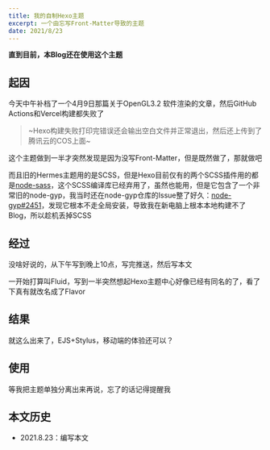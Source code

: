 ```yaml
---
title: 我的自制Hexo主题
excerpt: 一个由忘写Front-Matter导致的主题
date: 2021/8/23
---
```


**直到目前，本Blog还在使用这个主题**

## 起因

今天中午补档了一个4月9日那篇关于OpenGL3.2 软件渲染的文章，然后GitHub Actions和Vercel构建都失败了

> ~Hexo构建失败打印完错误还会输出空白文件并正常退出，然后还上传到了腾讯云的COS上面~

这个主题做到一半才突然发现是因为没写Front-Matter，但是既然做了，那就做吧

而且旧的Hermes主题用的是SCSS，但是Hexo目前仅有的两个SCSS插件用的都是[node-sass](https://github.com/sass/node-sass)，这个SCSS编译库已经弃用了，虽然也能用，但是它包含了一个非常旧的node-gyp，我当时还在node-gyp仓库的Issue整了好久：[node-gyp#2451](https://github.com/nodejs/node-gyp/issues/2451)，发现它根本不走全局安装，导致我在新电脑上根本本地构建不了Blog，所以趁机丢掉SCSS

## 经过

没啥好说的，从下午写到晚上10点，写完推送，然后写本文

一开始打算叫Fluid，写到一半突然想起Hexo主题中心好像已经有同名的了，看了下真有就改名成了Flavor

## 结果

就这么出来了，EJS+Stylus，移动端的体验还可以？

## 使用

等我把主题单独分离出来再说，忘了的话记得提醒我

## 本文历史

- 2021.8.23：编写本文